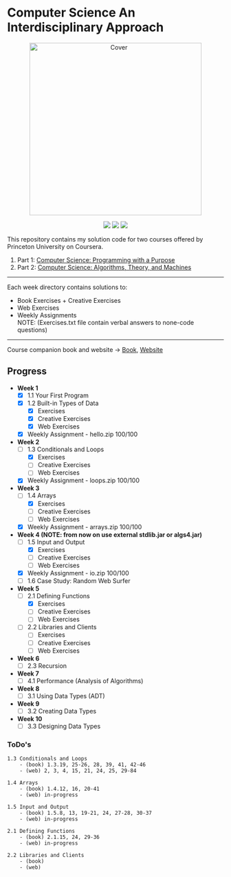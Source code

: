 # Computer Science An Interdisciplinary Approach
<p align="center">
  <a href="https://introcs.cs.princeton.edu/java/home/">
    <img src="https://introcs.cs.princeton.edu/java/cover.png" height="400" title="Cover" alt="Cover">
  </a>
</p>
<p align="center">
<img src="https://img.shields.io/badge/CS1-Programming with a Purpose-purple.svg" />
<img src="https://img.shields.io/badge/Week-5-purple.svg" />
<img src="https://img.shields.io/badge/Lecture-Defining Functions, Libraries and Clients-purple.svg" />
</p>

This repository contains my solution code for two courses offered by
Princeton University on Coursera.
1. Part 1: [Computer Science: Programming with a Purpose](https://www.coursera.org/learn/cs-programming-java)  
2. Part 2: [Computer Science: Algorithms, Theory, and Machines](https://www.coursera.org/learn/cs-algorithms-theory-machines)
---    
Each week directory contains solutions to:
- Book Exercises + Creative Exercises
- Web Exercises  
- Weekly Assignments  
NOTE: (Exercises.txt file contain verbal answers to none-code questions)
---
Course companion book and website -> [Book](https://amzn.to/2OaojuR), [Website](https://introcs.cs.princeton.edu/java/home/)  

## Progress 
- **Week 1**  
    - [x] 1.1 Your First Program   
    - [x] 1.2 Built-in Types of Data  
        - [x] Exercises
        - [x] Creative Exercises
        - [x] Web Exercises
    - [x] Weekly Assignment - hello.zip 100/100
- **Week 2**  
    - [ ] 1.3 Conditionals and Loops 
        - [x] Exercises
        - [ ] Creative Exercises
        - [ ] Web Exercises
    - [x] Weekly Assignment - loops.zip 100/100
- **Week 3**
    - [ ] 1.4 Arrays 
        - [x] Exercises
        - [ ] Creative Exercises
        - [ ] Web Exercises
    - [x] Weekly Assignment - arrays.zip 100/100
- **Week 4 (NOTE: from now on use external stdlib.jar or algs4.jar)**
    - [ ] 1.5 Input and Output
        - [x] Exercises
        - [ ] Creative Exercises
        - [ ] Web Exercises
    - [x] Weekly Assignment - io.zip 100/100
    - [ ] 1.6 Case Study: Random Web Surfer  
- **Week 5** 
    - [ ] 2.1 Defining Functions
        - [x] Exercises
        - [ ] Creative Exercises
        - [ ] Web Exercises
    - [ ] 2.2 Libraries and Clients
        - [ ] Exercises
        - [ ] Creative Exercises
        - [ ] Web Exercises
- **Week 6**  
    - [ ] 2.3 Recursion
- **Week 7**  
    - [ ] 4.1 Performance (Analysis of Algorithms)
- **Week 8**  
    - [ ] 3.1 Using Data Types (ADT)
- **Week 9**  
    - [ ] 3.2 Creating Data Types
- **Week 10** 
    - [ ] 3.3 Designing Data Types
    
### ToDo's
    1.3 Conditionals and Loops
        - (book) 1.3.19, 25-26, 28, 39, 41, 42-46
        - (web) 2, 3, 4, 15, 21, 24, 25, 29-84
    
    1.4 Arrays
        - (book) 1.4.12, 16, 20-41
        - (web) in-progress   
        
    1.5 Input and Output
        - (book) 1.5.8, 13, 19-21, 24, 27-28, 30-37 
        - (web) in-progress
    
    2.1 Defining Functions
        - (book) 2.1.15, 24, 29-36
        - (web) in-progress
    
    2.2 Libraries and Clients
        - (book)
        - (web)